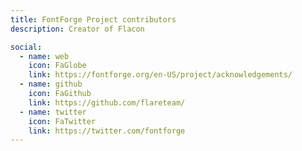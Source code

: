 ```yaml
---
title: FontForge Project contributors
description: Creator of Flacon

social:
  - name: web
    icon: FaGlobe
    link: https://fontforge.org/en-US/project/acknowledgements/
  - name: github
    icon: FaGithub
    link: https://github.com/flareteam/
  - name: twitter
    icon: FaTwitter
    link: https://twitter.com/fontforge
---
```

